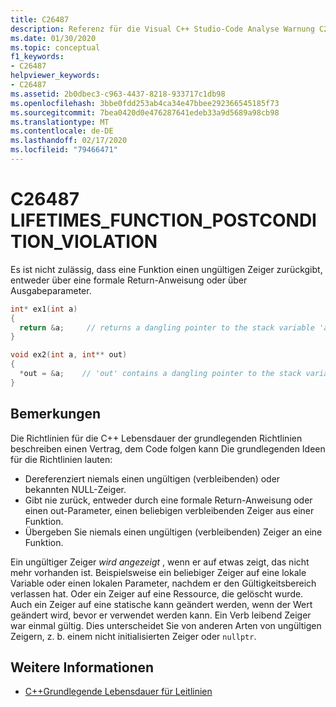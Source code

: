 ```yaml
---
title: C26487
description: Referenz für die Visual C++ Studio-Code Analyse Warnung C26487 C++ aus den grundlegenden Richtlinien.
ms.date: 01/30/2020
ms.topic: conceptual
f1_keywords:
- C26487
helpviewer_keywords:
- C26487
ms.assetid: 2b0dbec3-c963-4437-8218-933717c1db98
ms.openlocfilehash: 3bbe0fdd253ab4ca34e47bbee292366545185f73
ms.sourcegitcommit: 7bea0420d0e476287641edeb33a9d5689a98cb98
ms.translationtype: MT
ms.contentlocale: de-DE
ms.lasthandoff: 02/17/2020
ms.locfileid: "79466471"
---
```

# <a name="c26487-lifetimes_function_postcondition_violation"></a>C26487 LIFETIMES_FUNCTION_POSTCONDITION_VIOLATION

Es ist nicht zulässig, dass eine Funktion einen ungültigen Zeiger zurückgibt, entweder über eine formale Return-Anweisung oder über Ausgabeparameter.

```cpp
int* ex1(int a)
{
  return &a;     // returns a dangling pointer to the stack variable 'a'
}

void ex2(int a, int** out)
{
  *out = &a;    // 'out' contains a dangling pointer to the stack variable 'a'
}
```

## <a name="remarks"></a>Bemerkungen

Die Richtlinien für die C++ Lebensdauer der grundlegenden Richtlinien beschreiben einen Vertrag, dem Code folgen kann Die grundlegenden Ideen für die Richtlinien lauten:

- Dereferenziert niemals einen ungültigen (verbleibenden) oder bekannten NULL-Zeiger.
- Gibt nie zurück, entweder durch eine formale Return-Anweisung oder einen out-Parameter, einen beliebigen verbleibenden Zeiger aus einer Funktion.
- Übergeben Sie niemals einen ungültigen (verbleibenden) Zeiger an eine Funktion.

Ein ungültiger Zeiger *wird angezeigt* , wenn er auf etwas zeigt, das nicht mehr vorhanden ist. Beispielsweise ein beliebiger Zeiger auf eine lokale Variable oder einen lokalen Parameter, nachdem er den Gültigkeitsbereich verlassen hat. Oder ein Zeiger auf eine Ressource, die gelöscht wurde. Auch ein Zeiger auf eine statische kann geändert werden, wenn der Wert geändert wird, bevor er verwendet werden kann. Ein Verb leibend Zeiger war einmal gültig. Dies unterscheidet Sie von anderen Arten von ungültigen Zeigern, z. b. einem nicht initialisierten Zeiger oder `nullptr`. 

## <a name="see-also"></a>Weitere Informationen

- [C++Grundlegende Lebensdauer für Leitlinien](https://github.com/isocpp/CppCoreGuidelines/blob/master/docs/Lifetime.pdf)
